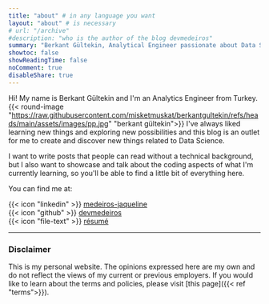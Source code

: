 ```yaml
---
title: "about" # in any language you want
layout: "about" # is necessary
# url: "/archive"
#description: "who is the author of the blog devmedeiros"
summary: "Berkant Gültekin, Analytical Engineer passionate about Data Science. In her blog she mixes the technical with the accessible, offering content about programming and discoveries for readers of different skill levels."
showtoc: false
showReadingTime: false
noComment: true
disableShare: true
---
```


Hi! My name is Berkant Gültekin and I'm an Analytics Engineer from Turkey. {{< round-image "https://raw.githubusercontent.com/misketmuskat/berkantgultekin/refs/heads/main/assets/images/pp.jpg" "berkant gültekin">}} I've always liked learning new things and exploring new possibilities and this blog is an outlet for me to create and discover new things related to Data Science. 

I want to write posts that people can read without a technical background, but I also want to showcase and talk about the coding aspects of what I'm currently learning, so you'll be able to find a little bit of everything here.

You can find me at:

 {{< icon "linkedin" >}} [medeiros-jaqueline](https://www.linkedin.com/in/medeiros-jaqueline/)  
 {{< icon "github" >}} [devmedeiros](https://github.com/devmedeiros)  
 {{< icon "file-text" >}} [résumé](https://devmedeiros.com/resume/)


---
### Disclaimer

This is my personal website. The opinions expressed here are my own and do not reflect the views of my current or previous employers. If you would like to learn about the terms and policies, please visit [this page]({{< ref "terms">}}).